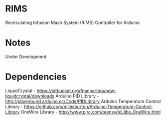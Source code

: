 RIMS
====

Recirculating Infusion Mash System (RIMS) Controller for Arduino

Notes
=====

Under Development.

Dependencies
============

LiquidCrystal - https://bitbucket.org/fmalpartida/new-liquidcrystal/downloads
Arduino PID Library - http://playground.arduino.cc/Code/PIDLibrary
Arduino Temperature Control Library - https://github.com/milesburton/Arduino-Temperature-Control-Library
OneWire Library - http://www.pjrc.com/teensy/td_libs_OneWire.html

